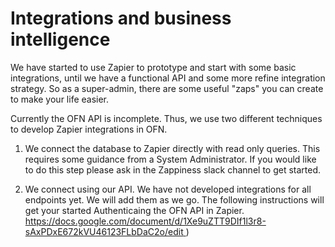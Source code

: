 # Integrations and business intelligence

We have started to use Zapier to prototype and start with some basic integrations, until we have a functional API and some more refine integration strategy. So as a super-admin, there are some useful "zaps" you can create to make your life easier.

Currently the OFN API is incomplete. Thus, we use two different techniques to develop Zapier integrations in OFN.

1) We connect the database to Zapier directly with read only queries. This requires some guidance from a System Administrator. If you would like to do this step please ask in the Zappiness slack channel to get started.

2) We connect using our API. We have not developed integrations for all endpoints yet. We will add them as we go. The following instructions will get your started Authenticaing the OFN API in Zapier. [https://docs.google.com/document/d/1Xe9uZTT9DIf1l3r8-sAxPDxE672kVU46123FLbDaC2o/edit ](https://docs.google.com/document/d/1Xe9uZTT9DIf1l3r8-sAxPDxE672kVU46123FLbDaC2o/edit%20)\)


